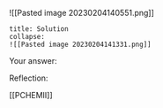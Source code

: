 
![[Pasted image 20230204140551.png]]
```ad-note
title: Solution
collapse:
![[Pasted image 20230204141331.png]]

```

Your answer:

Reflection:

[[PCHEMII]]